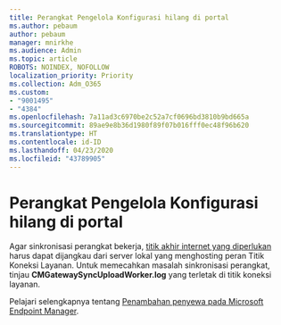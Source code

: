 ```yaml
---
title: Perangkat Pengelola Konfigurasi hilang di portal
ms.author: pebaum
author: pebaum
manager: mnirkhe
ms.audience: Admin
ms.topic: article
ROBOTS: NOINDEX, NOFOLLOW
localization_priority: Priority
ms.collection: Adm_O365
ms.custom:
- "9001495"
- "4384"
ms.openlocfilehash: 7a11ad3c6970be2c52a7cf0696bd3810b9bd665a
ms.sourcegitcommit: 89ae9e8b36d1980f89f07b016fff0ec48f96b620
ms.translationtype: HT
ms.contentlocale: id-ID
ms.lasthandoff: 04/23/2020
ms.locfileid: "43789905"
---
```

# <a name="configuration-manager-devices-missing-in-the-portal"></a>Perangkat Pengelola Konfigurasi hilang di portal

Agar sinkronisasi perangkat bekerja, [titik akhir internet yang diperlukan](https://docs.microsoft.com/configmgr/tenant-attach/device-sync-actions#internet-endpoints) harus dapat dijangkau dari server lokal yang menghosting peran Titik Koneksi Layanan. Untuk memecahkan masalah sinkronisasi perangkat, tinjau **CMGatewaySyncUploadWorker.log** yang terletak di titik koneksi layanan.

Pelajari selengkapnya tentang [Penambahan penyewa pada Microsoft Endpoint Manager](https://docs.microsoft.com/configmgr/tenant-attach/).
